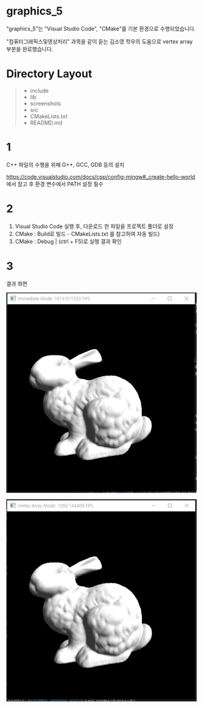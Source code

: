 # graphics_5

"graphics_5"는 "Visual Studio Code", "CMake"를 기본 환경으로 수행되었습니다.

"컴퓨터그래픽스및영상처리" 과목을 같이 듣는 김소영 학우의 도움으로 vertex array 부분을 완료했습니다.

# Directory Layout
> + include
> + lib
> + screenshots
> + src
> + CMakeLists.txt
> + READMD.md

# 1
C++ 파일의 수행을 위해 G++, GCC, GDB 등의 설치

<https://code.visualstudio.com/docs/cpp/config-mingw#_create-hello-world> 에서 참고 후 환경 변수에서 PATH 설정 필수

# 2

1. Visual Studio Code 실행 후, 다운로드 한 파일을 프로젝트 폴더로 설정
2. CMake : Build로 빌드 - CMakeLists.txt 를 참고하여 자동 빌드)
3. CMake : Debug | (ctrl + F5)로 실행 결과 확인

# 3

결과 화면

![Immediate Mode](https://github.com/crator99/graphics_5/blob/main/screenshot/Immediate%20Mode.jpg)

![Vertex Array Mode](https://github.com/crator99/graphics_5/blob/main/screenshot/Vertex%20Array%20Mode.jpg)
